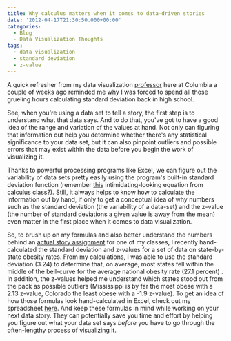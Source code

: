 ```yaml
---
title: Why calculus matters when it comes to data-driven stories
date: '2012-04-17T21:30:50.000+00:00'
categories:
  - Blog
  - Data Visualization Thoughts
tags:
  - data visualization
  - standard deviation
  - z-value
---
```


A quick refresher from my data visualization <a href="http://susanemcgregor.com/">professor</a> here at Columbia a couple of weeks ago reminded me why I was forced to spend all those grueling hours calculating standard deviation back in high school.

See, when you're using a data set to tell a story, the first step is to understand what that data says. And to do that, you've got to have a good idea of the range and variation of the values at hand. Not only can figuring that information out help you determine whether there's any statistical significance to your data set, but it can also pinpoint outliers and possible errors that may exist within the data before you begin the work of visualizing it.

Thanks to powerful processing programs like Excel, we can figure out the variability of data sets pretty easily using the program's built-in standard deviation function (remember <a href="http://standard-deviation.appspot.com/">this</a> intimidating-looking equation from calculus class?). Still, it always helps to know how to calculate the information out by hand, if only to get a conceptual idea of why numbers such as the standard deviation (the variability of a data-set) and the z-value (the number of standard deviations a given value is away from the mean) even matter in the first place when it comes to data visualization.

So, to brush up on my formulas and also better understand the numbers behind an <a href="http://carlvlewis.net/?p=2024">actual story assignment</a> for one of my classes, I recently hand-calculated the standard deviation and z-values for a set of data on state-by-state obesity rates. From my calculations, I was able to use the standard deviation (3.24) to determine that, on average, most states fell within the middle of the bell-curve for the average national obesity rate (27.1 percent) . In addition, the z-values helped me understand which states stood out from the pack as possible outliers (Mississippi is by far the most obese with a 2.13 z-value, Colorado the least obese with a -1.9 z-value). To get an idea of how those formulas look hand-calculated in Excel, check out my spreadsheet <a href="http://carlvlewis.net/Lewis_stateobesityrates_standarddev.xlsx">here</a>. And keep these formulas in mind while working on your next data story. They can potentially save you time and effort by helping you figure out what your data set says *before* you have to go through the often-lengthy process of visualizing it.
